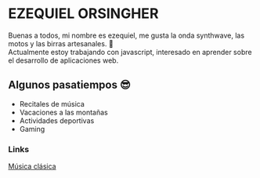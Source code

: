 # EZEQUIEL ORSINGHER

Buenas a todos, mi nombre es ezequiel, me gusta la onda synthwave, las motos y las birras artesanales. :beers:  
  Actualmente estoy trabajando con javascript, interesado en aprender sobre el desarrollo de aplicaciones web.

## Algunos pasatiempos :sunglasses:
* Recitales de música
* Vacaciones a las montañas
* Actividades deportivas
* Gaming

### Links
[Música clásica](https://www.youtube.com/watch?v=D2ts2GWOSv8)
